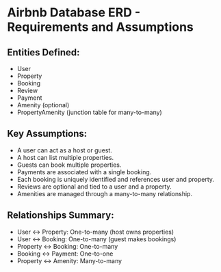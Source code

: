 # Airbnb Database ERD - Requirements and Assumptions

## Entities Defined:
- User
- Property
- Booking
- Review
- Payment
- Amenity (optional)
- PropertyAmenity (junction table for many-to-many)

## Key Assumptions:
- A user can act as a host or guest.
- A host can list multiple properties.
- Guests can book multiple properties.
- Payments are associated with a single booking.
- Each booking is uniquely identified and references user and property.
- Reviews are optional and tied to a user and a property.
- Amenities are managed through a many-to-many relationship.

## Relationships Summary:
- User ↔ Property: One-to-many (host owns properties)
- User ↔ Booking: One-to-many (guest makes bookings)
- Property ↔ Booking: One-to-many
- Booking ↔ Payment: One-to-one
- Property ↔ Amenity: Many-to-many
